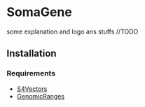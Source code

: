 # SomaGene 
  
  some explanation and logo ans stuffs //TODO

  
  
## Installation 
  
### Requirements
  * [S4Vectors](https://bioconductor.org/packages/release/bioc/html/S4Vectors.html)
  * [GenomicRanges](https://bioconductor.org/packages/release/bioc/html/GenomicRanges.html)
  
  
